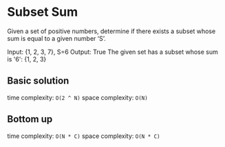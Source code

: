# Subset Sum

Given a set of positive numbers, determine if there exists a subset whose sum is equal to a given number ‘S’.

Input: {1, 2, 3, 7}, S=6
Output: True
The given set has a subset whose sum is '6': {1, 2, 3}

## Basic solution

time complexity: `O(2 ^ N)`
space complexity: `O(N)`

## Bottom up

time complexity: `O(N * C)`
space complexity: `O(N * C)`
